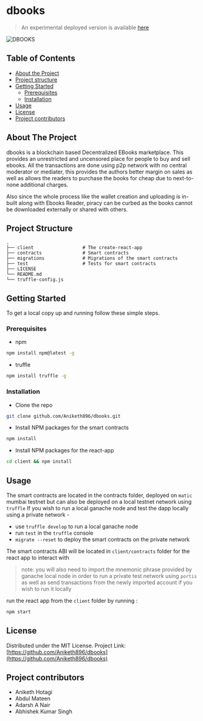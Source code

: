 # **dbooks**

> An experimental deployed version is available [here](https://dbooks.netlify.app/)

![DBOOKS](https://github.com/Aniketh896/dbooks/client/public/dbooks-logo.svg)

## Table of Contents

* [About the Project](#about-the-project)
* [Project structure](#project-structure)
* [Getting Started](#getting-started)
  * [Prerequisites](#prerequisites)
  * [Installation](#installation)
* [Usage](#usage)
* [License](#license)
* [Project contributors](#project-contributors)

## About The Project

dbooks is a blockchain based Decentralized EBooks marketplace. This provides an unrestricted and uncensored place for people to buy and sell ebooks. All the transactions are done using p2p network with no central moderator or mediater, this provides the authors better margin on sales as well as allows the readers to purchase the books for cheap due to next-to-none additional charges. 

Also since the whole process like the wallet creation and uploading is in-built along with Ebooks Reader, piracy can be curbed as the books cannot be downloaded externally or shared with others.

## Project Structure

```
.
├── client                  # The create-react-app 
├── contracts               # Smart contracts
├── migrations              # Migrations of the smart contracts
├── test                    # Tests for smart contracts
├── LICENSE
└── README.md
└── truffle-config.js
```

## Getting Started

To get a local copy up and running follow these simple steps.

### Prerequisites
- npm
```sh
npm install npm@latest -g
```
- truffle
```sh
npm install truffle -g
```

### Installation

- Clone the repo
```sh
git clone github.com/Aniketh896/dbooks.git
```

- Install NPM packages for the smart contracts
```sh
npm install
```

- Install NPM packages for the react-app
```sh
cd client && npm install
```

## Usage

The smart contracts are located in the contracts folder, deployed on `matic` mumbai testnet but can also be deployed on a local testnet network using `truffle`
If you wish to run a local ganache node and test the dapp locally using a private network -
- use `truffle develop` to run a local ganache node 
- run `test` in the `truffle` console
- `migrate --reset` to deploy the smart contracts on the private network

The smart contracts ABI will be located in `client/contracts` folder for the react app to interact with
> note: you will also need to import the mnemonic phrase provided by ganache local node in order to run a private test network using `portis` as well as send transactions from the newly imported account if you wish to run it locally 

run the react app from the `client` folder by running :
```sh
npm start
```



## License

Distributed under the MIT License.
Project Link: [https://github.com/Aniketh896/dbooks](https://github.com/Aniketh896/dbooks)
## Project contributors
- Aniketh Hotagi
- Abdul Mateen
- Adarsh A Nair
- Abhishek Kumar Singh

